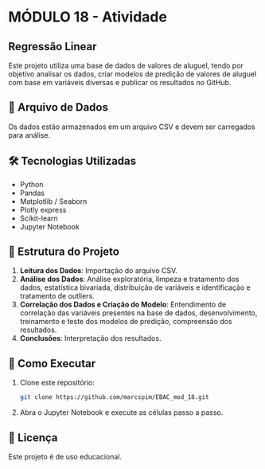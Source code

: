 # **MÓDULO 18 - Atividade**

## Regressão Linear

Este projeto utiliza uma base de dados de valores de aluguel, tendo por objetivo analisar os dados, criar modelos de predição de valores de aluguel com base em variáveis diversas e publicar os resultados no GitHub.

## 📂 Arquivo de Dados
Os dados estão armazenados em um arquivo CSV e devem ser carregados para análise.

## 🛠 Tecnologias Utilizadas
- Python
- Pandas
- Matplotlib / Seaborn
- Plotly express
- Scikit-learn
- Jupyter Notebook

## 📌 Estrutura do Projeto
1. **Leitura dos Dados**: Importação do arquivo CSV.
2. **Análise dos Dados**: Análise exploratória, limpeza e tratamento dos dados, estatística bivariada, distribuição de variáveis e identificação e tratamento de outliers.
3. **Correlação dos Dados e Criação do Modelo**: Entendimento de correlação das variáveis presentes na base de dados, desenvolvimento, treinamento e teste dos modelos de predição, compreensão dos resultados.
4. **Conclusões**: Interpretação dos resultados.

## 🚀 Como Executar
1. Clone este repositório:
   ```bash
   git clone https://github.com/marcspim/EBAC_mod_18.git
   ```
2. Abra o Jupyter Notebook e execute as células passo a passo.

## 📜 Licença
Este projeto é de uso educacional.
